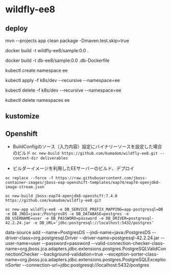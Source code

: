 # wildfly-ee8

## deploy

mvn --projects app clean package -Dmaven.test.skip=true

docker build -t wildfly-ee8/sample:0.0 .

docker build -t db-ee8/sample:0.0 .db-Dockerfile

kubectl create namespace ee

kubectl apply -f k8s/dev --recursive --namespace=ee

kubectl delete -f k8s/dev --recursive --namespace=ee

kubectl delete namespaces ee

## kustomize


## Openshift

- BuildConfigのソース（入力内容）設定にバイナリーソースを設定した場合のビルド
`oc new-build https://github.com/kumadom/wildfly-ee8.git --context-dir deliverables`


- ビルダーイメージを利用したEEサーバーのビルド、デプロイ

`oc replace --force -f https://raw.githubusercontent.com/jboss-container-images/jboss-eap-openshift-templates/eap74/eap74-openjdk8-image-stream.json`

`oc new-build jboss-eap74-openjdk8-openshift:7.4.0 https://github.com/kumadom/wildfly-ee8.git`

`oc new-app wildfly-ee8 -e DB_SERVICE_PREFIX_MAPPING=app-postgresql=DB -e DB_JNDI=java:/PostgresDS -e DB_DATABASE=postgres -e DB_USERNAME=user -e DB_PASSWORD=password -e DB_DRIVER=postgresql-42.2.24.jar -e DB_URL='jdbc:postgresql://localhost:5432/postgres'`

data-source add --name=PostgresDS --jndi-name=java:/PostgresDS --driver-class=org.postgresql.Driver --driver-name=postgresql-42.2.24.jar --user-name=user --password=password --valid-connection-checker-class-name=org.jboss.jca.adapters.jdbc.extensions.postgres.PostgreSQLValidConnectionChecker --background-validation=true --exception-sorter-class-name=org.jboss.jca.adapters.jdbc.extensions.postgres.PostgreSQLExceptionSorter --connection-url=jdbc:postgresql://localhost:5432/postgres